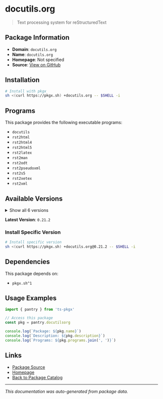 # docutils.org

> Text processing system for reStructuredText

## Package Information

- **Domain**: `docutils.org`
- **Name**: `docutils.org`
- **Homepage**: Not specified
- **Source**: [View on GitHub](https://github.com/pkgxdev/pantry/tree/main/projects/docutils.org/package.yml)

## Installation

```bash
# Install with pkgx
sh <(curl https://pkgx.sh) +docutils.org -- $SHELL -i
```

## Programs

This package provides the following executable programs:

- `docutils`
- `rst2html`
- `rst2html4`
- `rst2html5`
- `rst2latex`
- `rst2man`
- `rst2odt`
- `rst2pseudoxml`
- `rst2s5`
- `rst2xetex`
- `rst2xml`

## Available Versions

<details>
<summary>Show all 6 versions</summary>

- `0.21.2`, `0.21.1`, `0.21.0`, `0.20.1`, `0.20.0`
- `0.19.0`

</details>

**Latest Version**: `0.21.2`

### Install Specific Version

```bash
# Install specific version
sh <(curl https://pkgx.sh) +docutils.org@0.21.2 -- $SHELL -i
```

## Dependencies

This package depends on:

- `pkgx.sh^1`

## Usage Examples

```typescript
import { pantry } from 'ts-pkgx'

// Access this package
const pkg = pantry.docutilsorg

console.log(`Package: ${pkg.name}`)
console.log(`Description: ${pkg.description}`)
console.log(`Programs: ${pkg.programs.join(', ')}`)
```

## Links

- [Package Source](https://github.com/pkgxdev/pantry/tree/main/projects/docutils.org/package.yml)
- [Homepage](#)
- [Back to Package Catalog](../package-catalog.md)

---

*This documentation was auto-generated from package data.*
